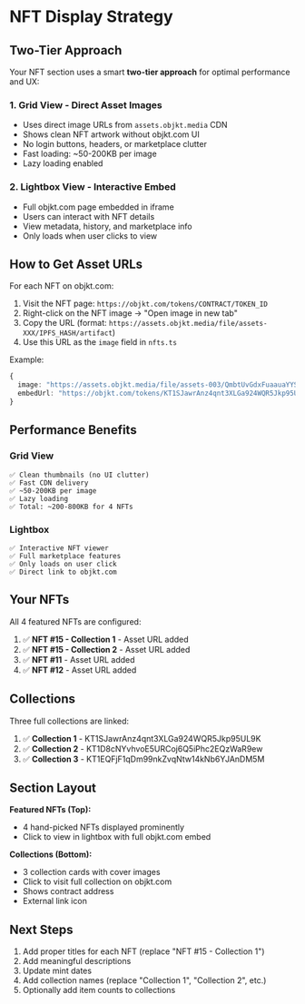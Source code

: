 # NFT Display Strategy

## Two-Tier Approach

Your NFT section uses a smart **two-tier approach** for optimal performance and UX:

### 1. Grid View - Direct Asset Images
- Uses direct image URLs from `assets.objkt.media` CDN
- Shows clean NFT artwork without objkt.com UI
- No login buttons, headers, or marketplace clutter
- Fast loading: ~50-200KB per image
- Lazy loading enabled

### 2. Lightbox View - Interactive Embed
- Full objkt.com page embedded in iframe
- Users can interact with NFT details
- View metadata, history, and marketplace info
- Only loads when user clicks to view

## How to Get Asset URLs

For each NFT on objkt.com:

1. Visit the NFT page: `https://objkt.com/tokens/CONTRACT/TOKEN_ID`
2. Right-click on the NFT image → "Open image in new tab"
3. Copy the URL (format: `https://assets.objkt.media/file/assets-XXX/IPFS_HASH/artifact`)
4. Use this URL as the `image` field in `nfts.ts`

Example:
```typescript
{
  image: "https://assets.objkt.media/file/assets-003/QmbtUvGdxFuaauaYYSBnySzEYqruaMdJ6p74kAhr5A7TN5/artifact",
  embedUrl: "https://objkt.com/tokens/KT1SJawrAnz4qnt3XLGa924WQR5Jkp95UL9K/15",
}
```

## Performance Benefits

### Grid View
```
✅ Clean thumbnails (no UI clutter)
✅ Fast CDN delivery
✅ ~50-200KB per image
✅ Lazy loading
✅ Total: ~200-800KB for 4 NFTs
```

### Lightbox
```
✅ Interactive NFT viewer
✅ Full marketplace features
✅ Only loads on user click
✅ Direct link to objkt.com
```

## Your NFTs

All 4 featured NFTs are configured:

1. ✅ **NFT #15 - Collection 1** - Asset URL added
2. ✅ **NFT #15 - Collection 2** - Asset URL added
3. ✅ **NFT #11** - Asset URL added
4. ✅ **NFT #12** - Asset URL added

## Collections

Three full collections are linked:

1. ✅ **Collection 1** - KT1SJawrAnz4qnt3XLGa924WQR5Jkp95UL9K
2. ✅ **Collection 2** - KT1D8cNYvhvoE5URCoj6Q5iPhc2EQzWaR9ew
3. ✅ **Collection 3** - KT1EQFjF1qDm99nkZvqNtw14kNb6YJAnDM5M

## Section Layout

**Featured NFTs (Top):**
- 4 hand-picked NFTs displayed prominently
- Click to view in lightbox with full objkt.com embed

**Collections (Bottom):**
- 3 collection cards with cover images
- Click to visit full collection on objkt.com
- Shows contract address
- External link icon

## Next Steps

1. Add proper titles for each NFT (replace "NFT #15 - Collection 1")
2. Add meaningful descriptions
3. Update mint dates
4. Add collection names (replace "Collection 1", "Collection 2", etc.)
5. Optionally add item counts to collections
